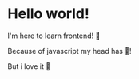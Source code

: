 # Hello world!

I'm here to learn frontend!  🤒

Because of javascript my head has 🤯!

But i love it 🤫

